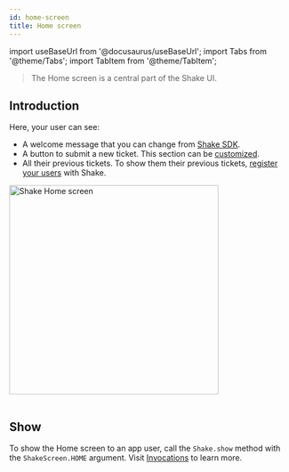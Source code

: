 ```yaml
---
id: home-screen
title: Home screen
---
```


import useBaseUrl from '@docusaurus/useBaseUrl';
import Tabs from '@theme/Tabs';
import TabItem from '@theme/TabItem';

> The Home screen is a central part of the Shake UI.

## Introduction

Here, your user can see:

- A welcome message that you can change from [Shake SDK](/react/configuration-and-data/home-screen#changing-the-home-screen-subtitle).
- A button to submit a new ticket. This section can be [customized](/react/configuration-and-data/home-screen#setting-up-custom-actions).
- All their previous tickets.
  To show them their previous tickets, [register your users](/react/users/overview) with Shake.

<table class="media-container mt-50">
<img
  alt="Shake Home screen"
  width="376"
  src={useBaseUrl('screens/android-home-screen@2x.png')}
/>
</table>

## Show

To show the Home screen to an app user, call the `Shake.show` method with the `ShakeScreen.HOME` argument.
Visit [Invocations](/react/user-feedback/invoke#invoke-through-code) to learn more.
